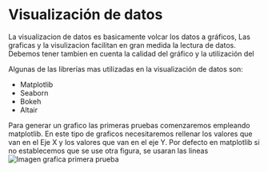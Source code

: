 # Visualización de datos

La visualizacion de datos es basicamente volcar los datos a gráficos, Las graficas y la visulizacion facilitan en gran medida la lectura de datos.
Debemos tener tambien en cuenta la calidad del gráfico y la utilización del 

Algunas de las librerías mas utilizadas en la visualización de datos son:

- Matplotlib
- Seaborn
- Bokeh
- Altair

Para generar un grafico las primeras pruebas comenzaremos empleando matplotlib.
En este tipo de graficos necesitaremos rellenar los valores que van en el Eje X
y los valores que van en el eje Y.
Por defecto en matplotlib si no establecemos que se use otra figura,
se usaran las lineas
![Imagen grafica primera prueba](/imagenes/lineas_matplotlib.png)
